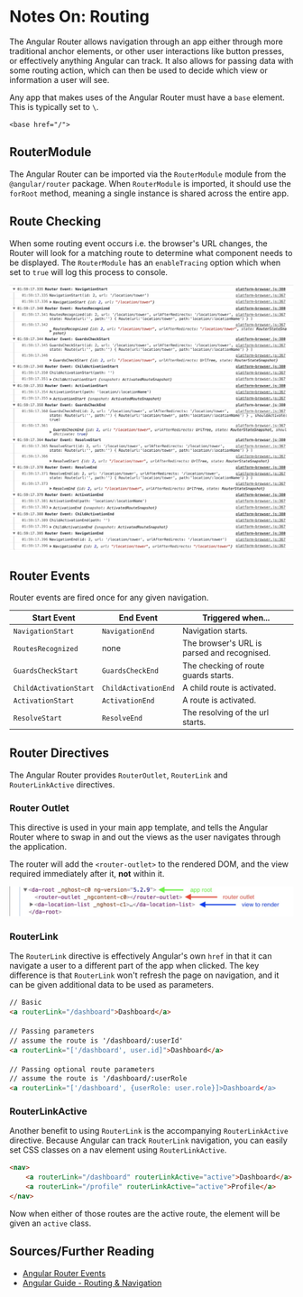 # Notes On: Routing

The Angular Router allows navigation through an app either through more traditional anchor elements, or other user interactions like button presses, or effectively anything Angular can track. It also allows for passing data with some routing action, which can then be used to decide which view or information a user will see.

Any app that makes uses of the Angular Router must have a `base` element. This is typically set to `\`.

```
<base href="/">
```

## RouterModule

The Angular Router can be imported via the `RouterModule` module from the `@angular/router` package. When `RouterModule` is imported, it should use the `forRoot` method, meaning a single instance is shared across the entire app.

## Route Checking

When some routing event occurs i.e. the browser's URL changes, the Router will look for a matching route to determine what component needs to be displayed. The `RouterModule` has an `enableTracing` option which when set to `true` will log this process to console.

![Router events][router_events]

## Router Events

Router events are fired once for any given navigation.

|  Start Event  |   End Event   |  Triggered when...  |
| ------------- | ------------- | ------------- |
| `NavigationStart`  | `NavigationEnd`  | Navigation starts. |
| `RoutesRecognized` | none             | The browser's URL is parsed and recognised. |
| `GuardsCheckStart` | `GuardsCheckEnd` | The checking of route guards starts. |
| `ChildActivationStart` | `ChildActivationEnd` | A child route is activated. |
| `ActivationStart` | `ActivationEnd` | A route is activated. |
| `ResolveStart` | `ResolveEnd` | The resolving of the url starts. |

## Router Directives

The Angular Router provides `RouterOutlet`, `RouterLink` and `RouterLinkActive` directives.

### Router Outlet

This directive is used in your main app template, and tells the Angular Router where to swap in and out the views as the user navigates through the application.

The router will add the `<router-outlet>` to the rendered DOM, and the view required immediately after it, **not** within it.

![Router outlet][router_outlet]

### RouterLink

The `RouterLink` directive is effectively Angular's own `href` in that it can navigate a user to a different part of the app when clicked. The key difference is that `RouterLink` won't refresh the page on navigation, and it can be given additional data to be used as parameters.

```html
// Basic
<a routerLink="/dashboard">Dashboard</a>

// Passing parameters
// assume the route is '/dashboard/:userId'
<a routerLink="['/dashboard', user.id]">Dashboard</a>

// Passing optional route parameters
// assume the route is '/dashboard/:userRole
<a routerLink="['/dashboard', {userRole: user.role}]>Dashboard</a>
```

### RouterLinkActive

Another benefit to using `RouterLink` is the accompanying `RouterLinkActive` directive. Because Angular can track `RouterLink` navigation, you can easily set CSS classes on a nav element using `RouterLinkActive`.

```html
<nav>
    <a routerLink="/dashboard" routerLinkActive="active">Dashboard</a>
    <a routerLink="/profile" routerLinkActive="active">Profile</a>
</nav>
```

Now when either of those routes are the active route, the element will be given an `active` class.

## Sources/Further Reading

- [Angular Router Events](https://github.com/angular/angular/blob/5.2.9/packages/router/src/events.ts)
- [Angular Guide - Routing & Navigation](https://angular.io/guide/router)

[router_events]: ../images/angular_router_events.jpg "Angular Router Events"
[router_outlet]: ../images/angular_router_outlet.jpg "Angular Router Outlet"
